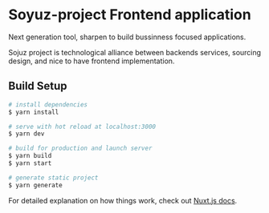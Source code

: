# Soyuz-project Frontend application

Next generation tool, sharpen to build bussinness focused applications.

Sojuz project is technological 
alliance between backends services, sourcing design, and nice to have frontend implementation.

## Build Setup

```bash
# install dependencies
$ yarn install

# serve with hot reload at localhost:3000
$ yarn dev

# build for production and launch server
$ yarn build
$ yarn start

# generate static project
$ yarn generate
```

For detailed explanation on how things work, check out [Nuxt.js docs](https://nuxtjs.org).

